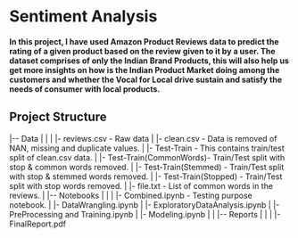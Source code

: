 # Sentiment Analysis


#### In this project, I have used **Amazon Product Reviews** data to predict the rating of a given product based on the review given to it by a user. The dataset comprises of only the Indian Brand Products, this will also help us get more insights on how is the Indian Product Market doing among the customers and whether the **Vocal for Local** drive sustain and satisfy the needs of consumer with local products.

## Project Structure

|-- Data
|      |
|      |- reviews.csv            - Raw data
|      |- clean.csv              - Data is removed of NAN, missing and duplicate values.
|      |- Test-Train             - This contains train/test split of clean.csv data.
|      |- Test-Train(CommonWords)- Train/Test split with stop & common words removed.
|      |- Test-Train(Stemmed)    - Train/Test split with stop & stemmed words removed.
|      |- Test-Train(Stopped)    - Train/Test split with stop words removed.
|      |- file.txt               - List of common words in the reviews.
|
|-- Notebooks
|      |
|      |- Combined.ipynb - Testing purpose notebook.
|      |- DataWrangling.ipynb
|      |- ExploratoryDataAnalysis.ipynb
|      |- PreProcessing and Training.ipynb
|      |- Modeling.ipynb
|
|
|-- Reports
|      |
|      |- FinalReport.pdf
